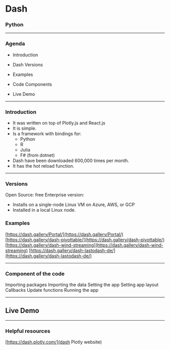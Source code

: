 # Dash
### Python
---
### Agenda
- Introduction

- Dash Versions

- Examples

- Code Components

- Live Demo

---
### Introduction
-   It was written on top of Plotly.js and React.js
-   It is simple.
-   Is a framework with bindings for:
	-   Python
	-   R
	-   Julia
	-   F# (from dotnet)
-   Dash have been downloaded 600,000 times per month.
-   It has the hot reload function.

---
### Versions

Open Source: free
Enterprise version: 
-   Installs on a single-node Linux VM on Azure, AWS, or GCP
-   Installed in a local Linux node.

### Examples
[https://dash.gallery/Portal/](https://dash.gallery/Portal/)
[https://dash.gallery/dash-pivottable/](https://dash.gallery/dash-pivottable/)
[https://dash.gallery/dash-wind-streaming](https://dash.gallery/dash-wind-streaming)
[https://dash.gallery/dash-lastodash-de/](https://dash.gallery/dash-lastodash-de/)

---
### Component of the code
Importing packages
Importing the data
Setting the app
Setting app layout
Callbacks
Update functions
Running the app

---
## Live Demo

---
### Helpful resources
[https://dash.plotly.com/](dash Plotly website)
